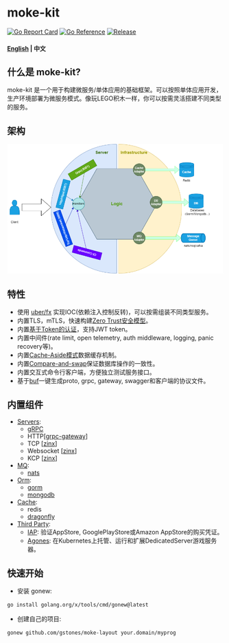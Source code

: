 # moke-kit

[![Go Report Card](https://goreportcard.com/badge/github.com/gstones/moke-kit)](https://goreportcard.com/report/github.com/gstones/moke-kit)
[![Go Reference](https://pkg.go.dev/badge/github.com/GStones/moke-kit.svg)](https://pkg.go.dev/github.com/GStones/moke-kit)
[![Release](https://img.shields.io/github/v/release/gstones/moke-kit.svg?style=flat-square)](https://github.com/GStones/moke-kit)

#### [English](./README.md) | 中文

## 什么是 moke-kit?

moke-kit 是一个用于构建微服务/单体应用的基础框架。可以按照单体应用开发，生产环境部署为微服务模式。像玩LEGO积木一样，你可以按需灵活搭建不同类型的服务。

## 架构

![moke-kit](./assets/moke-kit-diagram.drawio.png)

## 特性

* 使用 [uber/fx](https://github.com/uber-go/fx) 实现IOC(依赖注入控制反转)，可以按需组装不同类型服务。
* 内置TLS，mTLS，快速构建[Zero Trust安全模型](https://www.wikiwand.com/en/Zero_trust_security_model)。
* 内置[基于Token的认证](https://www.okta.com/identity-101/what-is-token-based-authentication/)，支持JWT token。
* 内置中间件(rate limit, open telemetry, auth middleware, logging, panic recovery等)。
* 内置[Cache-Aside模式](https://learn.microsoft.com/en-us/azure/architecture/patterns/cache-aside)数据缓存机制。
* 内置[Compare-and-swap](https://www.wikiwand.com/en/Compare-and-swap)保证数据库操作的一致性。
* 内置交互式命令行客户端，方便独立测试服务接口。
* 基于[buf](https://buf.build/)一键生成proto, grpc, gateway, swagger和客户端的协议文件。

## 内置组件

* [Servers](https://github.com/GStones/moke-kit/tree/main/server):
    * [gRPC](https://grpc.io/)
    * HTTP[[grpc-gateway](https://github.com/grpc-ecosystem/grpc-gateway)]
    * TCP [[zinx](https://github.com/aceld/zinx)]
    * Websocket [[zinx](https://github.com/aceld/zinx)]
    * KCP [[zinx](https://github.com/aceld/zinx)]
* [MQ](https://github.com/GStones/moke-kit/tree/main/mq):
    * [nats](https://nats.io/)
* [Orm](https://github.com/GStones/moke-kit/tree/main/orm):
    * [gorm](https://gorm.io/)
    * [mongodb](https://github.com/mongodb/mongo-go-driver)
* [Cache](https://github.com/GStones/moke-kit/tree/main/orm/nosql/cache):
    * redis
    * [dragonfly](https://github.com/dragonflydb/dragonfly)
* [Third Party](https://github.com/GStones/moke-kit/tree/main/3rd):
    * [IAP](https://github.com/awa/go-iap): 验证AppStore, GooglePlayStore或Amazon AppStore的购买凭证。
    * [Agones](https://agones.dev/site/):  在Kubernetes上托管、运行和扩展DedicatedServer游戏服务器。

## 快速开始

* 安装 gonew:

```bash
go install golang.org/x/tools/cmd/gonew@latest
```

* 创建自己的项目:

```bash
gonew github.com/gstones/moke-layout your.domain/myprog
```
    



